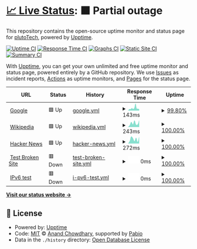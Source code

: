 # [📈 Live Status](https://plutoTechGroup.github.io/uptime): <!--live status--> **🟧 Partial outage**

This repository contains the open-source uptime monitor and status page for [plutoTech](https://plutoTechGroup.github.io/uptime), powered by [Upptime](https://github.com/upptime/upptime).

[![Uptime CI](https://github.com/plutoTechGroup/uptime/workflows/Uptime%20CI/badge.svg)](https://github.com/plutoTechGroup/uptime/actions?query=workflow%3A%22Uptime+CI%22)
[![Response Time CI](https://github.com/plutoTechGroup/uptime/workflows/Response%20Time%20CI/badge.svg)](https://github.com/plutoTechGroup/uptime/actions?query=workflow%3A%22Response+Time+CI%22)
[![Graphs CI](https://github.com/plutoTechGroup/uptime/workflows/Graphs%20CI/badge.svg)](https://github.com/plutoTechGroup/uptime/actions?query=workflow%3A%22Graphs+CI%22)
[![Static Site CI](https://github.com/plutoTechGroup/uptime/workflows/Static%20Site%20CI/badge.svg)](https://github.com/plutoTechGroup/uptime/actions?query=workflow%3A%22Static+Site+CI%22)
[![Summary CI](https://github.com/plutoTechGroup/uptime/workflows/Summary%20CI/badge.svg)](https://github.com/plutoTechGroup/uptime/actions?query=workflow%3A%22Summary+CI%22)

With [Upptime](https://upptime.js.org), you can get your own unlimited and free uptime monitor and status page, powered entirely by a GitHub repository. We use [Issues](https://github.com/plutoTechGroup/uptime/issues) as incident reports, [Actions](https://github.com/plutoTechGroup/uptime/actions) as uptime monitors, and [Pages](https://plutoTechGroup.github.io/uptime) for the status page.

<!--start: status pages-->
<!-- This summary is generated by Upptime (https://github.com/upptime/upptime) -->
<!-- Do not edit this manually, your changes will be overwritten -->
<!-- prettier-ignore -->
| URL | Status | History | Response Time | Uptime |
| --- | ------ | ------- | ------------- | ------ |
| <img alt="" src="https://icons.duckduckgo.com/ip3/www.google.com.ico" height="13"> [Google](https://www.google.com) | 🟩 Up | [google.yml](https://github.com/plutoTechGroup/uptime/commits/HEAD/history/google.yml) | <details><summary><img alt="Response time graph" src="./graphs/google/response-time-week.png" height="20"> 143ms</summary><br><a href="https://plutoTechGroup.github.io/uptime/history/google"><img alt="Response time 113" src="https://img.shields.io/endpoint?url=https%3A%2F%2Fraw.githubusercontent.com%2FplutoTechGroup%2Fuptime%2FHEAD%2Fapi%2Fgoogle%2Fresponse-time.json"></a><br><a href="https://plutoTechGroup.github.io/uptime/history/google"><img alt="24-hour response time 76" src="https://img.shields.io/endpoint?url=https%3A%2F%2Fraw.githubusercontent.com%2FplutoTechGroup%2Fuptime%2FHEAD%2Fapi%2Fgoogle%2Fresponse-time-day.json"></a><br><a href="https://plutoTechGroup.github.io/uptime/history/google"><img alt="7-day response time 143" src="https://img.shields.io/endpoint?url=https%3A%2F%2Fraw.githubusercontent.com%2FplutoTechGroup%2Fuptime%2FHEAD%2Fapi%2Fgoogle%2Fresponse-time-week.json"></a><br><a href="https://plutoTechGroup.github.io/uptime/history/google"><img alt="30-day response time 114" src="https://img.shields.io/endpoint?url=https%3A%2F%2Fraw.githubusercontent.com%2FplutoTechGroup%2Fuptime%2FHEAD%2Fapi%2Fgoogle%2Fresponse-time-month.json"></a><br><a href="https://plutoTechGroup.github.io/uptime/history/google"><img alt="1-year response time 113" src="https://img.shields.io/endpoint?url=https%3A%2F%2Fraw.githubusercontent.com%2FplutoTechGroup%2Fuptime%2FHEAD%2Fapi%2Fgoogle%2Fresponse-time-year.json"></a></details> | <details><summary><a href="https://plutoTechGroup.github.io/uptime/history/google">99.80%</a></summary><a href="https://plutoTechGroup.github.io/uptime/history/google"><img alt="All-time uptime 100.00%" src="https://img.shields.io/endpoint?url=https%3A%2F%2Fraw.githubusercontent.com%2FplutoTechGroup%2Fuptime%2FHEAD%2Fapi%2Fgoogle%2Fuptime.json"></a><br><a href="https://plutoTechGroup.github.io/uptime/history/google"><img alt="24-hour uptime 100.00%" src="https://img.shields.io/endpoint?url=https%3A%2F%2Fraw.githubusercontent.com%2FplutoTechGroup%2Fuptime%2FHEAD%2Fapi%2Fgoogle%2Fuptime-day.json"></a><br><a href="https://plutoTechGroup.github.io/uptime/history/google"><img alt="7-day uptime 99.80%" src="https://img.shields.io/endpoint?url=https%3A%2F%2Fraw.githubusercontent.com%2FplutoTechGroup%2Fuptime%2FHEAD%2Fapi%2Fgoogle%2Fuptime-week.json"></a><br><a href="https://plutoTechGroup.github.io/uptime/history/google"><img alt="30-day uptime 99.95%" src="https://img.shields.io/endpoint?url=https%3A%2F%2Fraw.githubusercontent.com%2FplutoTechGroup%2Fuptime%2FHEAD%2Fapi%2Fgoogle%2Fuptime-month.json"></a><br><a href="https://plutoTechGroup.github.io/uptime/history/google"><img alt="1-year uptime 100.00%" src="https://img.shields.io/endpoint?url=https%3A%2F%2Fraw.githubusercontent.com%2FplutoTechGroup%2Fuptime%2FHEAD%2Fapi%2Fgoogle%2Fuptime-year.json"></a></details>
| <img alt="" src="https://icons.duckduckgo.com/ip3/en.wikipedia.org.ico" height="13"> [Wikipedia](https://en.wikipedia.org) | 🟩 Up | [wikipedia.yml](https://github.com/plutoTechGroup/uptime/commits/HEAD/history/wikipedia.yml) | <details><summary><img alt="Response time graph" src="./graphs/wikipedia/response-time-week.png" height="20"> 243ms</summary><br><a href="https://plutoTechGroup.github.io/uptime/history/wikipedia"><img alt="Response time 205" src="https://img.shields.io/endpoint?url=https%3A%2F%2Fraw.githubusercontent.com%2FplutoTechGroup%2Fuptime%2FHEAD%2Fapi%2Fwikipedia%2Fresponse-time.json"></a><br><a href="https://plutoTechGroup.github.io/uptime/history/wikipedia"><img alt="24-hour response time 412" src="https://img.shields.io/endpoint?url=https%3A%2F%2Fraw.githubusercontent.com%2FplutoTechGroup%2Fuptime%2FHEAD%2Fapi%2Fwikipedia%2Fresponse-time-day.json"></a><br><a href="https://plutoTechGroup.github.io/uptime/history/wikipedia"><img alt="7-day response time 243" src="https://img.shields.io/endpoint?url=https%3A%2F%2Fraw.githubusercontent.com%2FplutoTechGroup%2Fuptime%2FHEAD%2Fapi%2Fwikipedia%2Fresponse-time-week.json"></a><br><a href="https://plutoTechGroup.github.io/uptime/history/wikipedia"><img alt="30-day response time 199" src="https://img.shields.io/endpoint?url=https%3A%2F%2Fraw.githubusercontent.com%2FplutoTechGroup%2Fuptime%2FHEAD%2Fapi%2Fwikipedia%2Fresponse-time-month.json"></a><br><a href="https://plutoTechGroup.github.io/uptime/history/wikipedia"><img alt="1-year response time 205" src="https://img.shields.io/endpoint?url=https%3A%2F%2Fraw.githubusercontent.com%2FplutoTechGroup%2Fuptime%2FHEAD%2Fapi%2Fwikipedia%2Fresponse-time-year.json"></a></details> | <details><summary><a href="https://plutoTechGroup.github.io/uptime/history/wikipedia">100.00%</a></summary><a href="https://plutoTechGroup.github.io/uptime/history/wikipedia"><img alt="All-time uptime 100.00%" src="https://img.shields.io/endpoint?url=https%3A%2F%2Fraw.githubusercontent.com%2FplutoTechGroup%2Fuptime%2FHEAD%2Fapi%2Fwikipedia%2Fuptime.json"></a><br><a href="https://plutoTechGroup.github.io/uptime/history/wikipedia"><img alt="24-hour uptime 100.00%" src="https://img.shields.io/endpoint?url=https%3A%2F%2Fraw.githubusercontent.com%2FplutoTechGroup%2Fuptime%2FHEAD%2Fapi%2Fwikipedia%2Fuptime-day.json"></a><br><a href="https://plutoTechGroup.github.io/uptime/history/wikipedia"><img alt="7-day uptime 100.00%" src="https://img.shields.io/endpoint?url=https%3A%2F%2Fraw.githubusercontent.com%2FplutoTechGroup%2Fuptime%2FHEAD%2Fapi%2Fwikipedia%2Fuptime-week.json"></a><br><a href="https://plutoTechGroup.github.io/uptime/history/wikipedia"><img alt="30-day uptime 100.00%" src="https://img.shields.io/endpoint?url=https%3A%2F%2Fraw.githubusercontent.com%2FplutoTechGroup%2Fuptime%2FHEAD%2Fapi%2Fwikipedia%2Fuptime-month.json"></a><br><a href="https://plutoTechGroup.github.io/uptime/history/wikipedia"><img alt="1-year uptime 100.00%" src="https://img.shields.io/endpoint?url=https%3A%2F%2Fraw.githubusercontent.com%2FplutoTechGroup%2Fuptime%2FHEAD%2Fapi%2Fwikipedia%2Fuptime-year.json"></a></details>
| <img alt="" src="https://icons.duckduckgo.com/ip3/news.ycombinator.com.ico" height="13"> [Hacker News](https://news.ycombinator.com) | 🟩 Up | [hacker-news.yml](https://github.com/plutoTechGroup/uptime/commits/HEAD/history/hacker-news.yml) | <details><summary><img alt="Response time graph" src="./graphs/hacker-news/response-time-week.png" height="20"> 272ms</summary><br><a href="https://plutoTechGroup.github.io/uptime/history/hacker-news"><img alt="Response time 297" src="https://img.shields.io/endpoint?url=https%3A%2F%2Fraw.githubusercontent.com%2FplutoTechGroup%2Fuptime%2FHEAD%2Fapi%2Fhacker-news%2Fresponse-time.json"></a><br><a href="https://plutoTechGroup.github.io/uptime/history/hacker-news"><img alt="24-hour response time 403" src="https://img.shields.io/endpoint?url=https%3A%2F%2Fraw.githubusercontent.com%2FplutoTechGroup%2Fuptime%2FHEAD%2Fapi%2Fhacker-news%2Fresponse-time-day.json"></a><br><a href="https://plutoTechGroup.github.io/uptime/history/hacker-news"><img alt="7-day response time 272" src="https://img.shields.io/endpoint?url=https%3A%2F%2Fraw.githubusercontent.com%2FplutoTechGroup%2Fuptime%2FHEAD%2Fapi%2Fhacker-news%2Fresponse-time-week.json"></a><br><a href="https://plutoTechGroup.github.io/uptime/history/hacker-news"><img alt="30-day response time 295" src="https://img.shields.io/endpoint?url=https%3A%2F%2Fraw.githubusercontent.com%2FplutoTechGroup%2Fuptime%2FHEAD%2Fapi%2Fhacker-news%2Fresponse-time-month.json"></a><br><a href="https://plutoTechGroup.github.io/uptime/history/hacker-news"><img alt="1-year response time 297" src="https://img.shields.io/endpoint?url=https%3A%2F%2Fraw.githubusercontent.com%2FplutoTechGroup%2Fuptime%2FHEAD%2Fapi%2Fhacker-news%2Fresponse-time-year.json"></a></details> | <details><summary><a href="https://plutoTechGroup.github.io/uptime/history/hacker-news">100.00%</a></summary><a href="https://plutoTechGroup.github.io/uptime/history/hacker-news"><img alt="All-time uptime 100.00%" src="https://img.shields.io/endpoint?url=https%3A%2F%2Fraw.githubusercontent.com%2FplutoTechGroup%2Fuptime%2FHEAD%2Fapi%2Fhacker-news%2Fuptime.json"></a><br><a href="https://plutoTechGroup.github.io/uptime/history/hacker-news"><img alt="24-hour uptime 100.00%" src="https://img.shields.io/endpoint?url=https%3A%2F%2Fraw.githubusercontent.com%2FplutoTechGroup%2Fuptime%2FHEAD%2Fapi%2Fhacker-news%2Fuptime-day.json"></a><br><a href="https://plutoTechGroup.github.io/uptime/history/hacker-news"><img alt="7-day uptime 100.00%" src="https://img.shields.io/endpoint?url=https%3A%2F%2Fraw.githubusercontent.com%2FplutoTechGroup%2Fuptime%2FHEAD%2Fapi%2Fhacker-news%2Fuptime-week.json"></a><br><a href="https://plutoTechGroup.github.io/uptime/history/hacker-news"><img alt="30-day uptime 100.00%" src="https://img.shields.io/endpoint?url=https%3A%2F%2Fraw.githubusercontent.com%2FplutoTechGroup%2Fuptime%2FHEAD%2Fapi%2Fhacker-news%2Fuptime-month.json"></a><br><a href="https://plutoTechGroup.github.io/uptime/history/hacker-news"><img alt="1-year uptime 100.00%" src="https://img.shields.io/endpoint?url=https%3A%2F%2Fraw.githubusercontent.com%2FplutoTechGroup%2Fuptime%2FHEAD%2Fapi%2Fhacker-news%2Fuptime-year.json"></a></details>
| <img alt="" src="https://icons.duckduckgo.com/ip3/thissitedoesnotexist.koj.co.ico" height="13"> [Test Broken Site](https://thissitedoesnotexist.koj.co) | 🟥 Down | [test-broken-site.yml](https://github.com/plutoTechGroup/uptime/commits/HEAD/history/test-broken-site.yml) | <details><summary><img alt="Response time graph" src="./graphs/test-broken-site/response-time-week.png" height="20"> 0ms</summary><br><a href="https://plutoTechGroup.github.io/uptime/history/test-broken-site"><img alt="Response time 0" src="https://img.shields.io/endpoint?url=https%3A%2F%2Fraw.githubusercontent.com%2FplutoTechGroup%2Fuptime%2FHEAD%2Fapi%2Ftest-broken-site%2Fresponse-time.json"></a><br><a href="https://plutoTechGroup.github.io/uptime/history/test-broken-site"><img alt="24-hour response time 0" src="https://img.shields.io/endpoint?url=https%3A%2F%2Fraw.githubusercontent.com%2FplutoTechGroup%2Fuptime%2FHEAD%2Fapi%2Ftest-broken-site%2Fresponse-time-day.json"></a><br><a href="https://plutoTechGroup.github.io/uptime/history/test-broken-site"><img alt="7-day response time 0" src="https://img.shields.io/endpoint?url=https%3A%2F%2Fraw.githubusercontent.com%2FplutoTechGroup%2Fuptime%2FHEAD%2Fapi%2Ftest-broken-site%2Fresponse-time-week.json"></a><br><a href="https://plutoTechGroup.github.io/uptime/history/test-broken-site"><img alt="30-day response time 0" src="https://img.shields.io/endpoint?url=https%3A%2F%2Fraw.githubusercontent.com%2FplutoTechGroup%2Fuptime%2FHEAD%2Fapi%2Ftest-broken-site%2Fresponse-time-month.json"></a><br><a href="https://plutoTechGroup.github.io/uptime/history/test-broken-site"><img alt="1-year response time 0" src="https://img.shields.io/endpoint?url=https%3A%2F%2Fraw.githubusercontent.com%2FplutoTechGroup%2Fuptime%2FHEAD%2Fapi%2Ftest-broken-site%2Fresponse-time-year.json"></a></details> | <details><summary><a href="https://plutoTechGroup.github.io/uptime/history/test-broken-site">100.00%</a></summary><a href="https://plutoTechGroup.github.io/uptime/history/test-broken-site"><img alt="All-time uptime 100.00%" src="https://img.shields.io/endpoint?url=https%3A%2F%2Fraw.githubusercontent.com%2FplutoTechGroup%2Fuptime%2FHEAD%2Fapi%2Ftest-broken-site%2Fuptime.json"></a><br><a href="https://plutoTechGroup.github.io/uptime/history/test-broken-site"><img alt="24-hour uptime 100.00%" src="https://img.shields.io/endpoint?url=https%3A%2F%2Fraw.githubusercontent.com%2FplutoTechGroup%2Fuptime%2FHEAD%2Fapi%2Ftest-broken-site%2Fuptime-day.json"></a><br><a href="https://plutoTechGroup.github.io/uptime/history/test-broken-site"><img alt="7-day uptime 100.00%" src="https://img.shields.io/endpoint?url=https%3A%2F%2Fraw.githubusercontent.com%2FplutoTechGroup%2Fuptime%2FHEAD%2Fapi%2Ftest-broken-site%2Fuptime-week.json"></a><br><a href="https://plutoTechGroup.github.io/uptime/history/test-broken-site"><img alt="30-day uptime 100.00%" src="https://img.shields.io/endpoint?url=https%3A%2F%2Fraw.githubusercontent.com%2FplutoTechGroup%2Fuptime%2FHEAD%2Fapi%2Ftest-broken-site%2Fuptime-month.json"></a><br><a href="https://plutoTechGroup.github.io/uptime/history/test-broken-site"><img alt="1-year uptime 100.00%" src="https://img.shields.io/endpoint?url=https%3A%2F%2Fraw.githubusercontent.com%2FplutoTechGroup%2Fuptime%2FHEAD%2Fapi%2Ftest-broken-site%2Fuptime-year.json"></a></details>
| <img alt="" src="https://icons.duckduckgo.com/ip3/null.ico" height="13"> [IPv6 test](forwardemail.net) | 🟥 Down | [i-pv6-test.yml](https://github.com/plutoTechGroup/uptime/commits/HEAD/history/i-pv6-test.yml) | <details><summary><img alt="Response time graph" src="./graphs/i-pv6-test/response-time-week.png" height="20"> 0ms</summary><br><a href="https://plutoTechGroup.github.io/uptime/history/i-pv6-test"><img alt="Response time 0" src="https://img.shields.io/endpoint?url=https%3A%2F%2Fraw.githubusercontent.com%2FplutoTechGroup%2Fuptime%2FHEAD%2Fapi%2Fi-pv6-test%2Fresponse-time.json"></a><br><a href="https://plutoTechGroup.github.io/uptime/history/i-pv6-test"><img alt="24-hour response time 0" src="https://img.shields.io/endpoint?url=https%3A%2F%2Fraw.githubusercontent.com%2FplutoTechGroup%2Fuptime%2FHEAD%2Fapi%2Fi-pv6-test%2Fresponse-time-day.json"></a><br><a href="https://plutoTechGroup.github.io/uptime/history/i-pv6-test"><img alt="7-day response time 0" src="https://img.shields.io/endpoint?url=https%3A%2F%2Fraw.githubusercontent.com%2FplutoTechGroup%2Fuptime%2FHEAD%2Fapi%2Fi-pv6-test%2Fresponse-time-week.json"></a><br><a href="https://plutoTechGroup.github.io/uptime/history/i-pv6-test"><img alt="30-day response time 0" src="https://img.shields.io/endpoint?url=https%3A%2F%2Fraw.githubusercontent.com%2FplutoTechGroup%2Fuptime%2FHEAD%2Fapi%2Fi-pv6-test%2Fresponse-time-month.json"></a><br><a href="https://plutoTechGroup.github.io/uptime/history/i-pv6-test"><img alt="1-year response time 0" src="https://img.shields.io/endpoint?url=https%3A%2F%2Fraw.githubusercontent.com%2FplutoTechGroup%2Fuptime%2FHEAD%2Fapi%2Fi-pv6-test%2Fresponse-time-year.json"></a></details> | <details><summary><a href="https://plutoTechGroup.github.io/uptime/history/i-pv6-test">100.00%</a></summary><a href="https://plutoTechGroup.github.io/uptime/history/i-pv6-test"><img alt="All-time uptime 100.00%" src="https://img.shields.io/endpoint?url=https%3A%2F%2Fraw.githubusercontent.com%2FplutoTechGroup%2Fuptime%2FHEAD%2Fapi%2Fi-pv6-test%2Fuptime.json"></a><br><a href="https://plutoTechGroup.github.io/uptime/history/i-pv6-test"><img alt="24-hour uptime 100.00%" src="https://img.shields.io/endpoint?url=https%3A%2F%2Fraw.githubusercontent.com%2FplutoTechGroup%2Fuptime%2FHEAD%2Fapi%2Fi-pv6-test%2Fuptime-day.json"></a><br><a href="https://plutoTechGroup.github.io/uptime/history/i-pv6-test"><img alt="7-day uptime 100.00%" src="https://img.shields.io/endpoint?url=https%3A%2F%2Fraw.githubusercontent.com%2FplutoTechGroup%2Fuptime%2FHEAD%2Fapi%2Fi-pv6-test%2Fuptime-week.json"></a><br><a href="https://plutoTechGroup.github.io/uptime/history/i-pv6-test"><img alt="30-day uptime 100.00%" src="https://img.shields.io/endpoint?url=https%3A%2F%2Fraw.githubusercontent.com%2FplutoTechGroup%2Fuptime%2FHEAD%2Fapi%2Fi-pv6-test%2Fuptime-month.json"></a><br><a href="https://plutoTechGroup.github.io/uptime/history/i-pv6-test"><img alt="1-year uptime 100.00%" src="https://img.shields.io/endpoint?url=https%3A%2F%2Fraw.githubusercontent.com%2FplutoTechGroup%2Fuptime%2FHEAD%2Fapi%2Fi-pv6-test%2Fuptime-year.json"></a></details>

<!--end: status pages-->

[**Visit our status website →**](https://plutoTechGroup.github.io/uptime)

## 📄 License

- Powered by: [Upptime](https://github.com/upptime/upptime)
- Code: [MIT](./LICENSE) © [Anand Chowdhary](https://anandchowdhary.com), supported by [Pabio](https://pabio.com)
- Data in the `./history` directory: [Open Database License](https://opendatacommons.org/licenses/odbl/1-0/)
